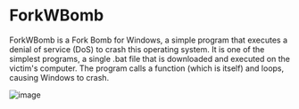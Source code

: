 # ForkWBomb
ForkWBomb is a Fork Bomb for Windows, a simple program that executes a denial of service (DoS) to crash this operating system.
It is one of the simplest programs, a single .bat file that is downloaded and executed on the victim's computer. The program calls a function (which is itself) and loops, causing Windows to crash. 


![image](https://user-images.githubusercontent.com/67929659/123929153-782d1e80-d986-11eb-9654-f6b775967f03.png)
